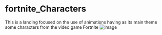 # fortnite_Characters
This is a landing focused on the use of animations having as its main theme some characters from the video game Fortnite
![image](https://github.com/victor-Casta/fortnite_Characters/assets/115094771/789e447c-c06c-40e1-821a-e14b85a16bcb)

